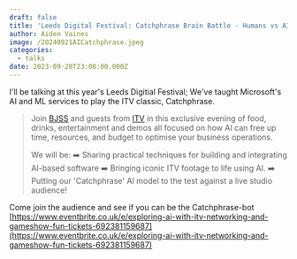 ```yaml
---
draft: false
title: 'Leeds Digital Festival: Catchphrase Brain Battle - Humans vs AI'
author: Aiden Vaines
image: /20240921AICatchphrase.jpeg
categories:
  - talks
date: 2023-09-20T23:00:00.000Z
---
```


I'll be talking at this year's Leeds Digitial Festival; We've taught Microsoft's AI and ML services to play the ITV classic, Catchphrase.

> Join [BJSS]() and guests from [ITV](https://www.linkedin.com/company/itv/) in this exclusive evening of food, drinks, entertainment and demos all focused on how AI can free up time, resources, and budget to optimise your business operations.
>
> We will be:
> ➡️ Sharing practical techniques for building and integrating AI-based software
> ➡️ Bringing iconic ITV footage to life using AI.
> ➡️ Putting our 'Catchphrase' AI model to the test against a live studio audience!

Come join the audience and see if you can be the Catchphrase-bot [https://www.eventbrite.co.uk/e/exploring-ai-with-itv-networking-and-gameshow-fun-tickets-692381159687](https://www.eventbrite.co.uk/e/exploring-ai-with-itv-networking-and-gameshow-fun-tickets-692381159687) 
